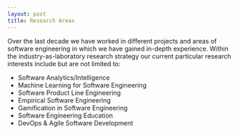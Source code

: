 ```yaml
---
layout: post
title: Research Areas
---
```


Over the last decade we have worked in different projects and areas of software engineering in which we have gained in-depth experience. Within the industry-as-laboratory research strategy our current particular research interests include but are not limited to:

- Software Analytics/Intelligence
- Machine Learning for Software Engineering
- Software Product Line Engineering
- Empirical Software Engineering
- Gamification in Software Engineering
- Software Engineering Education
- DevOps & Agile Software Development
